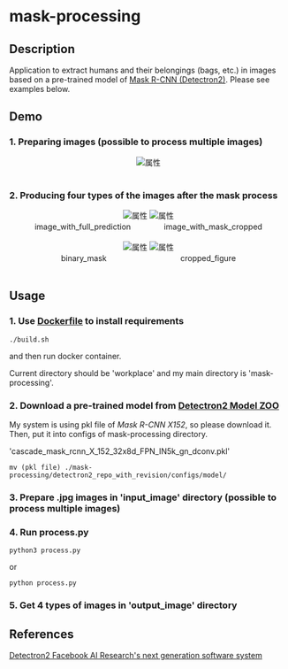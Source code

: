 # mask-processing

## Description

Application to extract humans and their belongings (bags, etc.) in images based on a pre-trained model of [Mask R-CNN (Detectron2)](https://github.com/facebookresearch/detectron2). Please see examples below.

## Demo

### 1. Preparing images (possible to process multiple images)

<div align="center">
<img src="https://github.com/hiroyasuakada/mask-processing/blob/master/demo/input_image/test_input.jpg" alt="属性" title="タイトル">
</div>

<br>

### 2. Producing four types of the images after the mask process
 
<div align="center">
<img src="https://github.com/hiroyasuakada/mask-processing/blob/master/demo/output_image/image_with_full_prediction/test_output.jpg" alt="属性">
<img src="https://github.com/hiroyasuakada/mask-processing/blob/master/demo/output_image/image_with_mask_cropped/test_output.jpg" alt="属性">
<div align="center">
image_with_full_prediction　　 　　image_with_mask_cropped
</div>

<br>

<img src="https://github.com/hiroyasuakada/mask-processing/blob/master/demo/output_image/cropped_figure/test_output.jpg" alt="属性">
<img src="https://github.com/hiroyasuakada/mask-processing/blob/master/demo/output_image/binary_mask/test_output.jpg" alt="属性">
<div align="center">
binary_mask　　　　　　 　　 　cropped_figure
</div>

</div>

<br>

## Usage

### 1. Use [Dockerfile](<https://github.com/hiroyasuakada/mask-processing/tree/master/docker_mask_processing/>) to install requirements

    ./build.sh

and then run docker container.

Current directory should be 'workplace' and my main directory is 'mask-processing'.

### 2. Download a pre-trained model from [Detectron2 Model ZOO](<https://github.com/facebookresearch/detectron2/blob/master/MODEL_ZOO.md/>) 

My system is using pkl file of *Mask R-CNN X152*, so please download it. 
Then, put it into configs of mask-processing directory.

'cascade_mask_rcnn_X_152_32x8d_FPN_IN5k_gn_dconv.pkl'

    mv (pkl file) ./mask-processing/detectron2_repo_with_revision/configs/model/

### 3. Prepare .jpg images in 'input_image' directory (possible to process multiple images)

### 4. Run process.py

    python3 process.py
    
or
    
    python process.py

### 5. Get 4 types of images in 'output_image' directory


## References
[Detectron2 Facebook AI Research's next generation software system](https://github.com/facebookresearch/detectron2)
